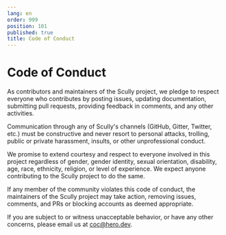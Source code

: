 ```yaml
---
lang: en
order: 999
position: 101
published: true
title: Code of Conduct
---
```


# Code of Conduct

As contributors and maintainers of the Scully project, we pledge to respect everyone who contributes by posting issues, updating documentation, submitting pull requests, providing feedback in comments, and any other activities.

Communication through any of Scully's channels (GitHub, Gitter, Twitter, etc.) must be constructive and never resort to personal attacks, trolling, public or private harassment, insults, or other unprofessional conduct.

We promise to extend courtesy and respect to everyone involved in this project regardless of gender, gender identity, sexual orientation, disability, age, race, ethnicity, religion, or level of experience. We expect anyone contributing to the Scully project to do the same.

If any member of the community violates this code of conduct, the maintainers of the Scully project may take action, removing issues, comments, and PRs or blocking accounts as deemed appropriate.

If you are subject to or witness unacceptable behavior, or have any other concerns, please email us at [coc@hero.dev](mailto:coc@hero.dev).
